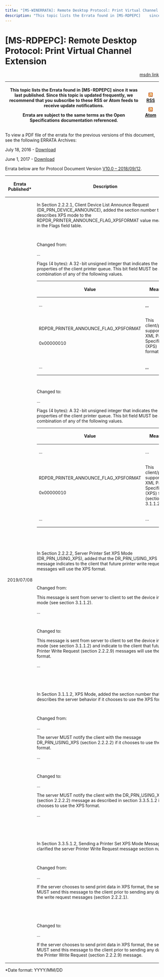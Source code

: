 ```yaml
---
title: "[MS-WINERRATA]: Remote Desktop Protocol: Print Virtual Channel Extension"
description: "This topic lists the Errata found in [MS-RDPEPC]    since it was last published. Since this topic is updated frequently, we    recommend that you"
---
```


# [MS-RDPEPC]: Remote Desktop Protocol: Print Virtual Channel Extension

<p align="right"><a href="https://msdn.microsoft.com/en-us/library/5a52e590-16b9-47e9-8421-a4757a6e7b04">msdn link</a></p>
<p> </p>

<table>
 <thead>
  <tr>
   <th>
   <p>This topic lists the Errata found in [MS-RDPEPC]
   since it was last published. Since this topic is updated frequently, we
   recommend that you subscribe to these RSS or Atom feeds to receive update
   notifications.</p>
   <p>Errata are subject to the same terms as the
   Open Specifications documentation referenced.</p>
   </th>
   <th>
   <p><img id="Picture 192" src="MS-WINERRATA_files/image001.png"><span><a href="http://blogs.msdn.com/b/protocol_content_errata/rss.aspx">RSS</a></span>
   </p>
   <p><img id="Picture 191" src="MS-WINERRATA_files/image001.png"><span><a href="http://blogs.msdn.com/b/protocol_content_errata/atom.aspx">Atom</a></span>
   </p>
   <p> </p>
   </th>
  </tr>
 </thead>
</table>

<p>To view a PDF file of the errata for the previous versions
of this document, see the following ERRATA Archives:</p>

<p>July 18, 2016 - <span><a href="http://go.microsoft.com/fwlink/?LinkId=822549">Download</a></span></p>

<p>June 1, 2017 - <span><a href="https://winprotocoldoc.blob.core.windows.net/productionwindowsarchives/MS-WINERRATA/%5bMS-WINERRATA%5d-170601.pdf">Download</a></span></p>

<p>Errata below are for Protocol Document Version <span><a href="https://docs.microsoft.com/en-us/openspecs/windows_protocols/ms-rdpepc/f36d96c2-c0f7-4186-96b1-16c8e2e1e47c">V10.0
– 2018/09/12</a></span>.</p>

<table><thead>
  <tr>
   <th>
   <p>Errata Published*</p>
   </th>
   <th>
   <p>Description</p>
   </th>
  </tr>
 </thead><tbody><tr>
  <td>
  <p>2019/07/08</p>
  </td>
  <td>
  <p>In Section 2.2.2.1, Client Device List Announce
  Request (DR_PRN_DEVICE_ANNOUNCE), added the section number that describes XPS
  mode to the RDPDR_PRINTER_ANNOUNCE_FLAG_XPSFORMAT value meaning in the Flags
  field table.&#8203;</p>
  <p>&#8203;&#8203;</p>
  <p>Changed from:&#8203;&#8203;</p>
  <p>...&#8203;</p>
  <p>Flags (4 bytes): A 32-bit unsigned integer that
  indicates the properties of the client printer queue. This bit field MUST be
  a valid combination of any of the following values.&#8203;</p>
  <table><thead>
    <tr>
     <th>
     <p>Value</p>
     </th>
     <th>
     <p>Meaning&#8203;</p>
     </th>
    </tr>
   </thead><tbody><tr>
    <td>
    <p>...&#8203;</p>
    </td>
    <td>
    <p>,,,</p>
    </td>
   </tr><tr>
    <td>
    <p>RDPDR_PRINTER_ANNOUNCE_FLAG_XPSFORMAT<br><br></p>
    <p>0x00000010 </p>
    </td>
    <td>
    <p>This client/printer supports XML Paper Specification
    (XPS) format.&#8203;</p>
    </td>
   </tr><tr>
    <td>
    <p>...&#8203;</p>
    </td>
    <td>
    <p>,,,</p>
    </td>
   </tr></tbody></table>
  <p> </p>
  <p>&#8203;&#8203;</p>
  <p>Changed to:&#8203;&#8203;</p>
  <p>...&#8203;</p>
  <p>Flags (4 bytes): A 32-bit unsigned integer that
  indicates the properties of the client printer queue. This bit field MUST be
  a valid combination of any of the following values.&#8203;</p>
  <table><thead>
    <tr>
     <th>
     <p>Value</p>
     </th>
     <th>
     <p>Meaning&#8203;</p>
     </th>
    </tr>
   </thead><tbody><tr>
    <td>
    <p>...&#8203;</p>
    </td>
    <td>
    <p>…</p>
    </td>
   </tr><tr>
    <td>
    <p>RDPDR_PRINTER_ANNOUNCE_FLAG_XPSFORMAT&#8203; <br><br></p>
    <p>0x00000010 </p>
    </td>
    <td>
    <p>This client/printer supports XML Paper Specification
    (XPS) format (section 3.1.1.2).&#8203;</p>
    </td>
   </tr><tr>
    <td>
    <p>...&#8203;</p>
    </td>
    <td>
    <p>…</p>
    </td>
   </tr></tbody></table>
  <p>&#8203;</p>
  <p>&#8203;&#8203;</p>
  <p>In Section 2.2.2.2, Server Printer Set XPS Mode
  (DR_PRN_USING_XPS), added that the DR_PRN_USING_XPS message indicates to the
  client that future printer write request messages will use the XPS
  format.&#8203;</p>
  <p>&#8203;&#8203;</p>
  <p>Changed from:&#8203;&#8203;</p>
  <p>This message is sent from server to client to set the
  device in XPS mode (see section 3.1.1.2).&#8203;</p>
  <p>...&#8203;</p>
  <p>&#8203;&#8203;</p>
  <p>Changed to:&#8203;&#8203;</p>
  <p>This message is sent from server to client to set the
  device in XPS mode (see section 3.1.1.2) and indicate to the client that
  future Printer Write Request (section 2.2.2.9) messages will use the XPS
  format.&#8203;</p>
  <p>...&#8203;</p>
  <p>&#8203;</p>
  <p>&#8203;&#8203;</p>
  <p>In Section 3.1.1.2, XPS Mode, added the section number
  that describes the server behavior if it chooses to use the XPS
  format.&#8203;</p>
  <p>&#8203;&#8203;</p>
  <p>Changed from:&#8203;&#8203;</p>
  <p>...&#8203;</p>
  <p>The server MUST notify the client with the message
  DR_PRN_USING_XPS (section 2.2.2.2) if it chooses to use the XPS format.
  &#8203;</p>
  <p>...&#8203;</p>
  <p>&#8203;</p>
  <p>Changed to:&#8203;&#8203;</p>
  <p>...&#8203;</p>
  <p>The server MUST notify the client with the
  DR_PRN_USING_XPS (section 2.2.2.2) message as described in section 3.3.5.1.2
  if it chooses to use the XPS format. &#8203;</p>
  <p>...&#8203;</p>
  <p>&#8203;</p>
  <p>&#8203;&#8203;</p>
  <p>In Section 3.3.5.1.2, Sending a Printer Set XPS Mode
  Message, clarified the server Printer Write Request message section
  number.&#8203;</p>
  <p>&#8203;&#8203;</p>
  <p>Changed from:&#8203;&#8203;</p>
  <p>...&#8203;</p>
  <p>If the server chooses to send print data in XPS
  format, the server MUST send this message to the client prior to sending any
  data in the write request messages (section 2.2.2.1). &#8203;</p>
  <p>&#8203;</p>
  <p>&#8203;&#8203;</p>
  <p>Changed to:&#8203;&#8203;</p>
  <p>...&#8203;</p>
  <p>If the server chooses to send print data in XPS
  format, the server MUST send this message to the client prior to sending any
  data in the Printer Write Request (section 2.2.2.9) message. &#8203;</p>
  </td>
 </tr></tbody></table>

<p>*Date format: YYYY/MM/DD</p>


                